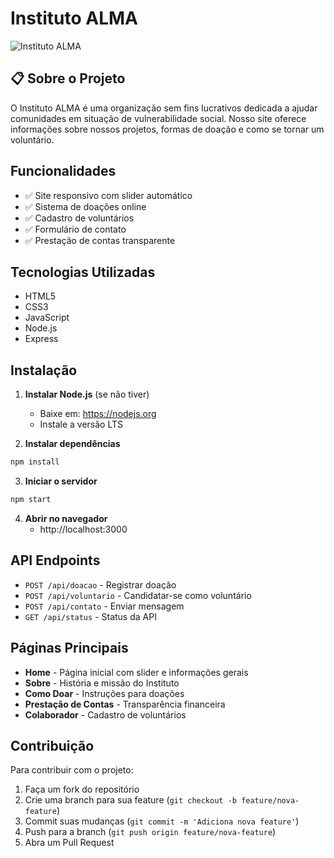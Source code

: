 #  Instituto ALMA

![Instituto ALMA](./images/slide1.jpg)

## 📋 Sobre o Projeto
O Instituto ALMA é uma organização sem fins lucrativos dedicada a ajudar comunidades em situação de vulnerabilidade social. Nosso site oferece informações sobre nossos projetos, formas de doação e como se tornar um voluntário.

##  Funcionalidades

- ✅ Site responsivo com slider automático
- ✅ Sistema de doações online
- ✅ Cadastro de voluntários
- ✅ Formulário de contato
- ✅ Prestação de contas transparente

##  Tecnologias Utilizadas

- HTML5
- CSS3
- JavaScript
- Node.js
- Express

##  Instalação

1. **Instalar Node.js** (se não tiver)
   - Baixe em: https://nodejs.org
   - Instale a versão LTS

2. **Instalar dependências**
```bash
npm install
```

3. **Iniciar o servidor**
```bash
npm start
```

4. **Abrir no navegador**
   - http://localhost:3000

##  API Endpoints

- `POST /api/doacao` - Registrar doação
- `POST /api/voluntario` - Candidatar-se como voluntário
- `POST /api/contato` - Enviar mensagem
- `GET /api/status` - Status da API

##  Páginas Principais

- **Home** - Página inicial com slider e informações gerais
- **Sobre** - História e missão do Instituto
- **Como Doar** - Instruções para doações
- **Prestação de Contas** - Transparência financeira
- **Colaborador** - Cadastro de voluntários

##  Contribuição

Para contribuir com o projeto:
1. Faça um fork do repositório
2. Crie uma branch para sua feature (`git checkout -b feature/nova-feature`)
3. Commit suas mudanças (`git commit -m 'Adiciona nova feature'`)
4. Push para a branch (`git push origin feature/nova-feature`)
5. Abra um Pull Request

